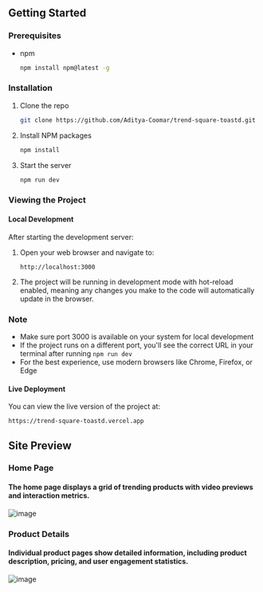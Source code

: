 <!-- GETTING STARTED -->
## Getting Started
### Prerequisites
- npm
  ```sh
  npm install npm@latest -g
  ```
### Installation
1. Clone the repo
   ```sh
   git clone https://github.com/Aditya-Coomar/trend-square-toastd.git
   ```
2. Install NPM packages
   ```sh
   npm install
   ```
3. Start the server
   ```sh
   npm run dev
   ```
### Viewing the Project
#### Local Development
After starting the development server:
1. Open your web browser and navigate to:
   ```
   http://localhost:3000
   ```
2. The project will be running in development mode with hot-reload enabled, meaning any changes you make to the code will automatically update in the browser.
### Note
- Make sure port 3000 is available on your system for local development
- If the project runs on a different port, you'll see the correct URL in your terminal after running `npm run dev`
- For the best experience, use modern browsers like Chrome, Firefox, or Edge
#### Live Deployment
You can view the live version of the project at:
```
https://trend-square-toastd.vercel.app
```

## Site Preview

### Home Page
#### The home page displays a grid of trending products with video previews and interaction metrics.
![image](https://github.com/user-attachments/assets/25a67406-2666-4a8a-8711-847f9809d08f)


### Product Details
#### Individual product pages show detailed information, including product description, pricing, and user engagement statistics.
![image](https://github.com/user-attachments/assets/ec7fdc15-379c-4696-9151-61bb33948734)

